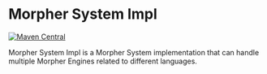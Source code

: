 # Morpher System Impl

[![Maven Central](https://img.shields.io/maven-central/v/com.github.szgabsz91/morpher-system-impl)](https://central.sonatype.com/artifact/com.github.szgabsz91/morpher-system-impl)

Morpher System Impl is a Morpher System implementation that can handle multiple Morpher Engines
related to different languages.
